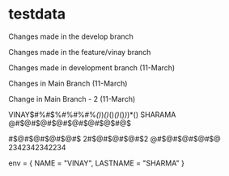 # testdata

Changes made in the develop branch

Changes made in the feature/vinay branch

Changes made in development branch (11-March)

Changes in Main Branch (11-March)

Change in Main Branch - 2 (11-March)


VINAY$#%#$%#$%#$%#$%#$%#$%#$%*()*)*()*()*()*()*)*)*()
SHARAMA @#$@#$@#$@#$@#$@#$@$#@$

#$@#$@#$@#$@#$
2#$@#$@#$@#$2
@#$@#$@#$@#$@
2342342342234

env = {
  NAME = "VINAY",
  LASTNAME = "SHARMA"
}

